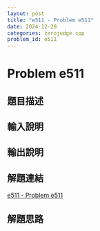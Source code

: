 ```yaml
---
layout: post
title: "e511 - Problem e511"
date: 2024-12-20
categories: zerojudge cpp
problem_id: e511
---
```


# Problem e511

## 題目描述



## 輸入說明



## 輸出說明



## 解題連結

[e511 - Problem e511](https://zerojudge.tw/ShowProblem?problemid=e511)

## 解題思路

